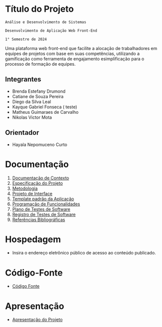 # Título do Projeto

`Análise e Desenvolvimento de Sistemas`

`Desenvolvimento de Aplicação Web Front-End`

`1° Semestre de 2024`

Uma plataforma web front-end que facilite a alocação de trabalhadores em equipes de projetos com base em suas
competências, utilizando a gamificação como ferramenta de engajamento esimplificação para o processo de formação de equipes.

## Integrantes

* Brenda Estefany Drumond
* Catiane de Souza Pereira
* Diego da Silva Leal
* Kayque Gabriel Fonseca ( teste)
* Matheus Guimaraes de Carvalho
* Nikolas Victor Mota
  
## Orientador

* Hayala Nepomuceno Curto

# Documentação

<ol>
<li><a href="documentos/01-Documentação de Contexto.md"> Documentação de Contexto</a></li>
<li><a href="documentos/02-Especificação do Projeto.md"> Especificação do Projeto</a></li>
<li><a href="documentos/03-Metodologia.md"> Metodologia</a></li>
<li><a href="documentos/04-Projeto de Interface.md"> Projeto de Interface</a></li>
<li><a href="documentos/05-Template padrão da Aplicação.md"> Template padrão da Aplicação</a></li>
<li><a href="documentos/06-Programação de Funcionalidades.md"> Programação de Funcionalidades</a></li>
<li><a href="documentos/07-Plano de Testes de Software.md"> Plano de Testes de Software</a></li>
<li><a href="documentos/08-Registro de Testes de Software.md"> Registro de Testes de Software</a></li>
<li><a href="documentos/09-Referências.md"> Referências Bibliográficas</a></li>
</ol>

# Hospedagem

* Insira o endereço eletrônico público de acesso ao conteúdo publicado. 

# Código-Fonte

* <a href="codigo-fonte/README.md">Código Fonte</a>

# Apresentação

* <a href="apresentacao/README.md">Apresentação do Projeto</a>
